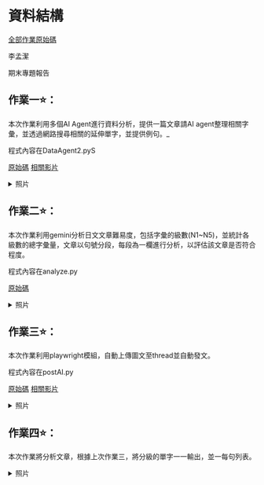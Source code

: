 <h1>資料結構</h1>

[全部作業原始碼](https://github.com/Mariannalee/data-structure)

李孟潔

期末專題報告

<h2>作業一⭐️：</h2>

本次作業利用多個AI Agent進行資料分析，提供一篇文章請AI agent整理相關字彙，並透過網路搜尋相關的延伸單字，並提供例句。_

程式內容在DataAgent2.pyS


[原始碼](https://github.com/Mariannalee/data-structure/blob/main/postAI.py)
 [相關影片](https://youtu.be/YCsPRpge7pY)

<details>
  <summary>照片</summary>

  <img src="https://github.com/user-attachments/assets/f0518a58-74d9-4bd9-a935-7e1342e1f4e9" alt="圖片描述" width="400"/>
</details>

<h2>作業二⭐️：</h2>

本次作業利用gemini分析日文文章難易度，包括字彙的級數(N1~N5)，並統計各級數的總字彙量，文章以句號分段，每段為一欄進行分析，以評估該文章是否符合程度。

程式內容在analyze.py

[原始碼](https://github.com/Mariannalee/data-structure/blob/main/analyze.py)

<details>
  <summary>照片</summary>

  <img src="https://github.com/user-attachments/assets/b42ce8ed-41ed-4b57-bcec-98bce8905b05" alt="圖片描述" width="400"/>
  <img src="https://github.com/user-attachments/assets/bc55513b-8ede-42e2-89ae-37c6926d413c" alt="圖片描述" width="400"/>
</details>

<h2>作業三⭐️：</h2>

本次作業利用playwright模組，自動上傳圖文至thread並自動發文。

程式內容在postAI.py

[原始碼](https://github.com/Mariannalee/data-structure/blob/main/postAI.py)
 [相關影片](https://youtu.be/9vJVQKTaES0)

<details>
<summary>照片</summary>

<img src="https://github.com/user-attachments/assets/0f5c3c49-f6e7-47d0-9de0-10fb7133620f" alt="圖片描述" width="400"/>
</details>

<h2>作業四⭐️：</h2>

本次作業將分析文章，根據上次作業三，將分級的單字一一輸出，並一每句列表。

<details>
<summary>照片</summary>

<img src="https://github.com/user-attachments/assets/cc309bac-ed77-4258-bcc9-4d5947cdcf7a" alt="圖片描述" width="400"/>
<img src="https://github.com/user-attachments/assets/441bc4a7-a234-46e2-9120-f61e5053efb8" alt="圖片描述" width="400"/>
</details>












